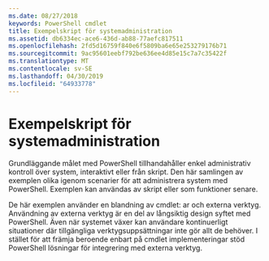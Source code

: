```yaml
---
ms.date: 08/27/2018
keywords: PowerShell cmdlet
title: Exempelskript för systemadministration
ms.assetid: db6334ec-ace6-436d-ab88-77aefc817511
ms.openlocfilehash: 2fd5d16759f840e6f5809ba6e65e253279176b71
ms.sourcegitcommit: 9ac95601eebf792be636ee4d85e15c7a7c35422f
ms.translationtype: MT
ms.contentlocale: sv-SE
ms.lasthandoff: 04/30/2019
ms.locfileid: "64933778"
---
```

# <a name="sample-scripts-for-system-administration"></a>Exempelskript för systemadministration

Grundläggande målet med PowerShell tillhandahåller enkel administrativ kontroll över system, interaktivt eller från skript. Den här samlingen av exemplen olika igenom scenarier för att administrera system med PowerShell. Exemplen kan användas av skript eller som funktioner senare.

De här exemplen använder en blandning av cmdlet: ar och externa verktyg. Användning av externa verktyg är en del av långsiktig design syftet med PowerShell. Även när systemet växer kan användare kontinuerligt situationer där tillgängliga verktygsuppsättningar inte gör allt de behöver. I stället för att främja beroende enbart på cmdlet implementeringar stöd PowerShell lösningar för integrering med externa verktyg.